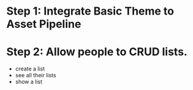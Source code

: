 # Step 1: Integrate Basic Theme to Asset Pipeline

# Step 2: Allow people to CRUD lists.

- create a list
- see all their lists
- show a list


